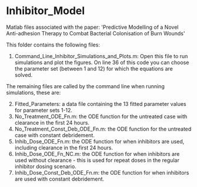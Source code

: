 # Inhibitor_Model
Matlab files associated with the paper: 'Predictive Modelling of a Novel Anti-adhesion Therapy to Combat Bacterial Colonisation of Burn Wounds'

This folder contains the following files:

1. Command_Line_Inhibitor_Simulations_and_Plots.m: Open this file to run simulations and plot the figures. On line 36 of this code you can choose the parameter set (between 1 and 12) for which the equations are solved.

The remaining files are called by the command line when running simulations, these are:
 
 2. Fitted_Parameters: a data file containing the 13 fitted parameter values for parameter sets 1-12.
 3. No_Treatment_ODE_Fn.m: the ODE function for the untreated case with clearance in the first 24 hours.
 4. No_Treatment_Const_Deb_ODE_Fn.m: the ODE function for the untreated case with constant debridement.
 5. Inhib_Dose_ODE_Fn.m: the ODE function for when inhibitors are used, including clearance in the first 24 hours.
 6. Inhib_Dose_ODE_Fn_NC.m: the ODE function for when inhibitors are used without clearance - this is used for repeat doses in the regular inhibitor dosing scenario.
 7. Inhib_Dose_Const_Deb_ODE_Fn.m: the ODE function for when inhibitors are used with constant debridement.
